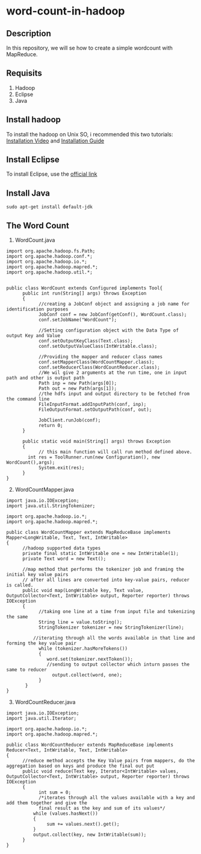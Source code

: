 # word-count-in-hadoop

## Description

In this repository, we will se how to create a simple wordcount with MapReduce.

## Requisits

1. Hadoop 
2. Eclipse
3. Java

## Install hadoop

To install the hadoop on Unix SO, i recommended this two tutorials: [Installation Video](https://www.youtube.com/watch?v=YY8QL25KCOg) and [Installation Guide](http://www.scratchtoskills.com/install-hadoop-2-7-2-on-ubuntu-15-10-single-node-cluster/)

## Install Eclipse

To install Eclipse, use the [official link](http://www.eclipse.org/downloads/)

## Install Java

```
sudo apt-get install default-jdk
```

## The Word Count

1. WordCount.java

```
import org.apache.hadoop.fs.Path;
import org.apache.hadoop.conf.*;
import org.apache.hadoop.io.*;
import org.apache.hadoop.mapred.*;
import org.apache.hadoop.util.*;


public class WordCount extends Configured implements Tool{
      public int run(String[] args) throws Exception
      {
            //creating a JobConf object and assigning a job name for identification purposes
            JobConf conf = new JobConf(getConf(), WordCount.class);
            conf.setJobName("WordCount");

            //Setting configuration object with the Data Type of output Key and Value
            conf.setOutputKeyClass(Text.class);
            conf.setOutputValueClass(IntWritable.class);

            //Providing the mapper and reducer class names
            conf.setMapperClass(WordCountMapper.class);
            conf.setReducerClass(WordCountReducer.class);
            //We wil give 2 arguments at the run time, one in input path and other is output path
            Path inp = new Path(args[0]);
            Path out = new Path(args[1]);
            //the hdfs input and output directory to be fetched from the command line
            FileInputFormat.addInputPath(conf, inp);
            FileOutputFormat.setOutputPath(conf, out);

            JobClient.runJob(conf);
            return 0;
      }
     
      public static void main(String[] args) throws Exception
      {
            // this main function will call run method defined above.
        int res = ToolRunner.run(new Configuration(), new WordCount(),args);
            System.exit(res);
      }
}
```

2. WordCountMapper.java

```
import java.io.IOException;
import java.util.StringTokenizer;

import org.apache.hadoop.io.*;
import org.apache.hadoop.mapred.*;

public class WordCountMapper extends MapReduceBase implements Mapper<LongWritable, Text, Text, IntWritable>
{
      //hadoop supported data types
      private final static IntWritable one = new IntWritable(1);
      private Text word = new Text();
     
      //map method that performs the tokenizer job and framing the initial key value pairs
      // after all lines are converted into key-value pairs, reducer is called.
      public void map(LongWritable key, Text value, OutputCollector<Text, IntWritable> output, Reporter reporter) throws IOException
      {
            //taking one line at a time from input file and tokenizing the same
            String line = value.toString();
            StringTokenizer tokenizer = new StringTokenizer(line);
         
          //iterating through all the words available in that line and forming the key value pair
            while (tokenizer.hasMoreTokens())
            {
               word.set(tokenizer.nextToken());
               //sending to output collector which inturn passes the same to reducer
                 output.collect(word, one);
            }
       }
}
```

3. WordCountReducer.java
```
import java.io.IOException;
import java.util.Iterator;

import org.apache.hadoop.io.*;
import org.apache.hadoop.mapred.*;

public class WordCountReducer extends MapReduceBase implements Reducer<Text, IntWritable, Text, IntWritable>
{
      //reduce method accepts the Key Value pairs from mappers, do the aggregation based on keys and produce the final out put
      public void reduce(Text key, Iterator<IntWritable> values, OutputCollector<Text, IntWritable> output, Reporter reporter) throws IOException
      {
            int sum = 0;
            /*iterates through all the values available with a key and add them together and give the
            final result as the key and sum of its values*/
          while (values.hasNext())
          {
               sum += values.next().get();
          }
          output.collect(key, new IntWritable(sum));
      }
}
```


